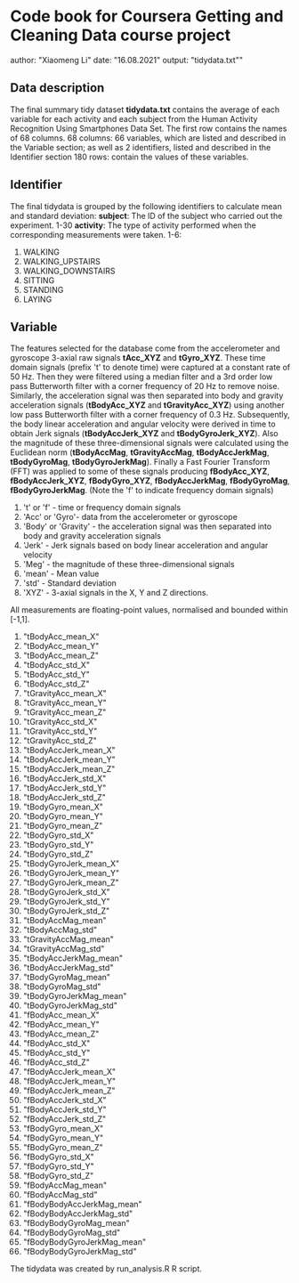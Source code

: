 # Code book for Coursera Getting and Cleaning Data course project
author: "Xiaomeng Li"
date: "16.08.2021"
output: "tidydata.txt""
## Data description
The final summary tidy dataset **tidydata.txt** contains the average of each variable for each activity and each subject from the Human Activity Recognition Using Smartphones Data Set. 
The first row contains the names of 68 columns.
68 columns: 66 variables, which are listed and described in the Variable section; as well as 2 identifiers, listed and described in the Identifier section
180 rows: contain the values of these variables.
## Identifier
The final tidydata is grouped by the following identifiers to calculate mean and standard deviation:
**subject**: The ID of the subject who carried out the experiment. 1-30
**activity**: The type of activity performed when the corresponding measurements were taken. 
1-6:
1. WALKING
2. WALKING_UPSTAIRS
3. WALKING_DOWNSTAIRS
4. SITTING
5. STANDING
6. LAYING
## Variable
The features selected for the database come from the accelerometer and gyroscope 3-axial raw signals **tAcc_XYZ** and **tGyro_XYZ**. 
These time domain signals (prefix 't' to denote time) were captured at a constant rate of 50 Hz. Then they were filtered using a median filter and a 3rd order low pass Butterworth filter with a corner frequency of 20 Hz to remove noise. 
Similarly, the acceleration signal was then separated into body and gravity acceleration signals (**tBodyAcc_XYZ** and **tGravityAcc_XYZ**) using another low pass Butterworth filter with a corner frequency of 0.3 Hz. 
Subsequently, the body linear acceleration and angular velocity were derived in time to obtain Jerk signals (**tBodyAccJerk_XYZ** and **tBodyGyroJerk_XYZ**). 
Also the magnitude of these three-dimensional signals were calculated using the Euclidean norm (**tBodyAccMag**, **tGravityAccMag**, **tBodyAccJerkMag**, **tBodyGyroMag**, **tBodyGyroJerkMag**). 
Finally a Fast Fourier Transform (FFT) was applied to some of these signals producing **fBodyAcc_XYZ**, **fBodyAccJerk_XYZ**, **fBodyGyro_XYZ**, **fBodyAccJerkMag**, **fBodyGyroMag**, **fBodyGyroJerkMag**. (Note the 'f' to indicate frequency domain signals)

1. 't' or 'f' - time or frequency domain signals
2. 'Acc' or 'Gyro'- data from the accelerometer or gyroscope
3. 'Body' or 'Gravity' - the acceleration signal was then separated into body and gravity acceleration signals
4. 'Jerk' - Jerk signals based on body linear acceleration and angular velocity
5. 'Meg' - the magnitude of these three-dimensional signals
6. 'mean' - Mean value
7. 'std' - Standard deviation
8. 'XYZ' - 3-axial signals in the X, Y and Z directions.

All measurements are floating-point values, normalised and bounded within [-1,1].

1. "tBodyAcc_mean_X"          
2. "tBodyAcc_mean_Y"           
3. "tBodyAcc_mean_Z"           
4. "tBodyAcc_std_X"           
5. "tBodyAcc_std_Y"            
6. "tBodyAcc_std_Z"            
7. "tGravityAcc_mean_X"       
8. "tGravityAcc_mean_Y"        
9. "tGravityAcc_mean_Z"        
10. "tGravityAcc_std_X"        
11. "tGravityAcc_std_Y"         
12. "tGravityAcc_std_Z"         
13. "tBodyAccJerk_mean_X"      
14. "tBodyAccJerk_mean_Y"       
15. "tBodyAccJerk_mean_Z"       
16. "tBodyAccJerk_std_X"       
17. "tBodyAccJerk_std_Y"        
18. "tBodyAccJerk_std_Z"        
19. "tBodyGyro_mean_X"         
20. "tBodyGyro_mean_Y"          
21. "tBodyGyro_mean_Z"          
22. "tBodyGyro_std_X"          
23. "tBodyGyro_std_Y"           
24. "tBodyGyro_std_Z"           
25. "tBodyGyroJerk_mean_X"     
26. "tBodyGyroJerk_mean_Y"      
27. "tBodyGyroJerk_mean_Z"      
28. "tBodyGyroJerk_std_X"      
29. "tBodyGyroJerk_std_Y"       
30. "tBodyGyroJerk_std_Z"       
31. "tBodyAccMag_mean"         
32. "tBodyAccMag_std"           
33. "tGravityAccMag_mean"       
34. "tGravityAccMag_std"       
35. "tBodyAccJerkMag_mean"      
36. "tBodyAccJerkMag_std"       
37. "tBodyGyroMag_mean"        
38. "tBodyGyroMag_std"          
39. "tBodyGyroJerkMag_mean"     
40. "tBodyGyroJerkMag_std"     
41. "fBodyAcc_mean_X"           
42. "fBodyAcc_mean_Y"           
43. "fBodyAcc_mean_Z"          
44. "fBodyAcc_std_X"            
45. "fBodyAcc_std_Y"           
46. "fBodyAcc_std_Z"           
47. "fBodyAccJerk_mean_X"       
48. "fBodyAccJerk_mean_Y"       
49. "fBodyAccJerk_mean_Z"      
50. "fBodyAccJerk_std_X"        
51. "fBodyAccJerk_std_Y"        
52. "fBodyAccJerk_std_Z"       
53. "fBodyGyro_mean_X"          
54. "fBodyGyro_mean_Y"          
55. "fBodyGyro_mean_Z"         
56. "fBodyGyro_std_X"           
57. "fBodyGyro_std_Y"           
58. "fBodyGyro_std_Z"          
59. "fBodyAccMag_mean"          
60. "fBodyAccMag_std"           
61. "fBodyBodyAccJerkMag_mean" 
62. "fBodyBodyAccJerkMag_std"   
63. "fBodyBodyGyroMag_mean"     
64. "fBodyBodyGyroMag_std"     
65. "fBodyBodyGyroJerkMag_mean" 
66. "fBodyBodyGyroJerkMag_std" 

The tidydata was created by run_analysis.R R script.
